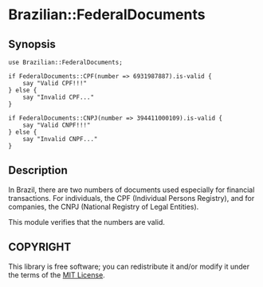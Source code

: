# Brazilian::FederalDocuments

## Synopsis

    use Brazilian::FederalDocuments;

    if FederalDocuments::CPF(number => 6931987887).is-valid {
        say "Valid CPF!!!"
    } else {
        say "Invalid CPF..."
    }

    if FederalDocuments::CNPJ(number => 394411000109).is-valid {
        say "Valid CNPF!!!"
    } else {
        say "Invalid CNPF..."
    }

## Description

In Brazil, there are two numbers of documents used especially for financial
transactions. For individuals, the CPF (Individual Persons Registry), and for
companies, the CNPJ (National Registry of Legal Entities).

This module verifies that the numbers are valid.

## COPYRIGHT

This library is free software; you can redistribute it and/or modify it under
the terms of the [MIT License](https://en.wikipedia.org/wiki/MIT_License).
